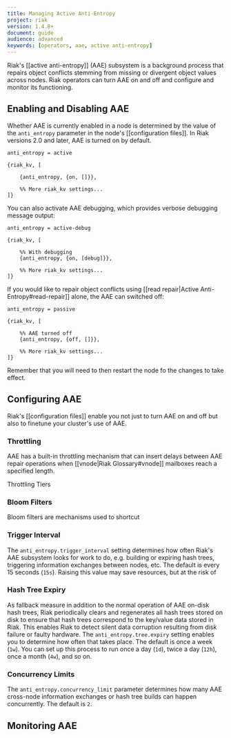 ```yaml
---
title: Managing Active Anti-Entropy
project: riak
version: 1.4.8+
document: guide
audience: advanced
keywords: [operators, aae, active anti-entropy]
---
```


Riak's [[active anti-entropy]] (AAE) subsystem is a background process that repairs object conflicts stemming from missing or divergent object values across nodes. Riak operators can turn AAE on and off and configure and monitor its functioning.

## Enabling and Disabling AAE

Whether AAE is currently enabled in a node is determined by the value of the `anti_entropy` parameter in the node's [[configuration files]]. In Riak versions 2.0 and later, AAE is turned on by default.

```riakconf
anti_entropy = active
```

```appconfig
{riak_kv, [

	{anti_entropy, {on, []}},

    %% More riak_kv settings...
]}
```

You can also activate AAE debugging, which provides verbose debugging message output:

```riakconf
anti_entropy = active-debug
```

```appconfig
{riak_kv, [

    %% With debugging
    {anti_entropy, {on, [debug]}},

    %% More riak_kv settings...
]}
```

If you would like to repair object conflicts using [[read repair|Active Anti-Entropy#read-repair]] alone, the AAE can switched off:

```riakconf
anti_entropy = passive
```

```appconfig
{riak_kv, [

    %% AAE turned off
    {anti_entropy, {off, []}},

    %% More riak_kv settings...
]}
```

Remember that you will need to then restart the node fo the changes to take effect.

## Configuring AAE

Riak's [[configuration files]] enable you not just to turn AAE on and off but also to finetune your cluster's use of AAE.

### Throttling

AAE has a built-in throttling mechanism that can insert delays between AAE repair operations when [[vnode|Riak Glossary#vnode]] mailboxes reach a specified length.

Throttling Tiers

### Bloom Filters

Bloom filters are mechanisms used to shortcut

### Trigger Interval

The `anti_entropy.trigger_interval` setting determines how often Riak's AAE subsystem looks for work to do, e.g. building or expiring hash trees, triggering information exchanges between nodes, etc. The default is every 15 seconds (`15s`). Raising this value may save resources, but at the risk of 

### Hash Tree Expiry

As fallback measure in addition to the normal operation of AAE on-disk hash trees, Riak periodically clears and regenerates all hash trees stored on disk to ensure that hash trees correspond to the key/value data stored in Riak. This enables Riak to detect silent data corruption resulting from disk failure or faulty hardware. The `anti_entropy.tree.expiry` setting enables you to determine how often that takes place. The default is once a week (`1w`). You can set up this process to run once a day (`1d`), twice a day (`12h`), once a month (`4w`), and so on.

### Concurrency Limits

The `anti_entropy.concurrency_limit` parameter determines how many AAE cross-node information exchanges or hash tree builds can happen concurrently. The default is `2`.

## Monitoring AAE



